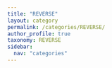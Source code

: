 ```yaml
---
title: "REVERSE"
layout: category
permalink: /categories/REVERSE/
author_profile: true
taxonomy: REVERSE
sidebar:
  nav: "categories"
---
```

